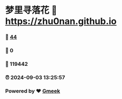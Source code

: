 # 梦里寻落花 :link: https://zhu0nan.github.io 
### :page_facing_up: [44](https://zhu0nan.github.io/tag.html) 
### :speech_balloon: 0 
### :hibiscus: 119442 
### :alarm_clock: 2024-09-03 13:25:57 
### Powered by :heart: [Gmeek](https://github.com/Meekdai/Gmeek)
